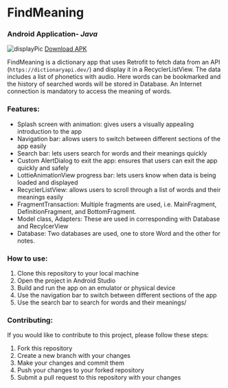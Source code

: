 # FindMeaning
### Android Application- *Java*

![displayPic](https://github.com/momin-sana/FindMeaning/assets/92250920/449d73fa-2073-4029-abf4-99ce0f1d9832)
[Download APK](app/apk/debug)

FindMeaning is a dictionary app that uses Retrofit to fetch data from an API (`https://dictionaryapi.dev/`) and display it in a RecyclerListView. The data includes a list of phonetics with audio. Here words can be bookmarked and the history of searched words will be stored in Database. An Internet connection is mandatory to access the meaning of words.

### Features:
* Splash screen with animation: gives users a visually appealing introduction to the app
* Navigation bar: allows users to switch between different sections of the app easily
* Search bar: lets users search for words and their meanings quickly
* Custom AlertDialog to exit the app: ensures that users can exit the app quickly and safely
* LottieAnimationView progress bar: lets users know when data is being loaded and displayed
* RecyclerListView: allows users to scroll through a list of words and their meanings easily
* FragmentTransaction: Multiple fragments are used, i.e. MainFragment, DefinitionFragment, and BottomFragment.
* Model class, Adapters: These are used in corresponding with Database and RecylcerView
* Database: Two databases are used, one to store Word and the other for notes.

### How to use:
1. Clone this repository to your local machine
2. Open the project in Android Studio
3. Build and run the app on an emulator or physical device
4. Use the navigation bar to switch between different sections of the app
5. Use the search bar to search for words and their meanings/

### Contributing:
If you would like to contribute to this project, please follow these steps:

1. Fork this repository
2. Create a new branch with your changes
4. Make your changes and commit them
5. Push your changes to your forked repository
6. Submit a pull request to this repository with your changes

